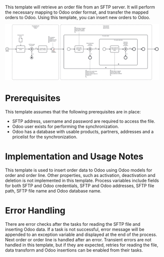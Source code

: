 This template will retrieve an order file from an SFTP server. It will perform the necessary mapping to Odoo order format, and transfer the mapped orders to Odoo.
Using this template, you can insert new orders to Odoo.

![Template](assets/Generic_JSON_order_file_to_Odoo.svg)

# Prerequisites

This template assumes that the following prerequisites are in place:

- SFTP address, username and password are required to access the file.
- Odoo user exists for performing the synchronization.
- Odoo has a database with usable products, partners, addresses and a pricelist for the synchronization.

# Implementation and Usage Notes

This template is used to insert order data to Odoo using Odoo models for order and order line. Other properties, such as activation, deactivation and deletion is not implemented in this template.
Process variables include fields for both SFTP and Odoo credentials, SFTP and Odoo addresses, SFTP file path, SFTP file name and Odoo database name.

# Error Handling

There are error checks after the tasks for reading the SFTP file and inserting Odoo data. If a task is not successful, error message will be appended to an exception variable and displayed at the end of the process. Next order or order line is handled after an error.
Transient errors are not handled in this template, but if they are expected, retries for reading the file, data transform and Odoo insertions can be enabled from their tasks.